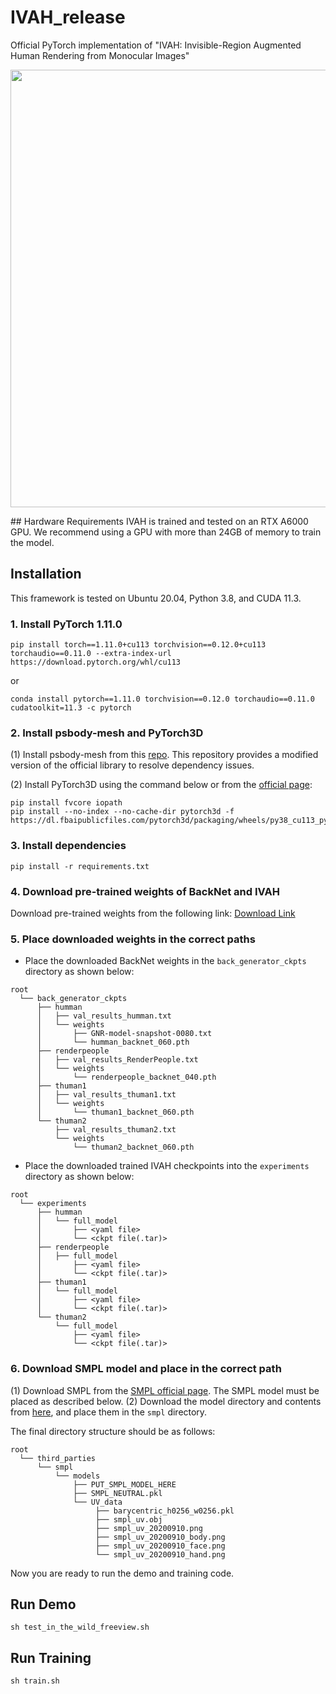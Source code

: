 # IVAH_release
Official PyTorch implementation of "IVAH: Invisible-Region Augmented Human Rendering from Monocular Images"
<!-- ![itw](assets/itw_example.png) -->

<p align="center">
    <img src="assets/itw_example.jpg" width="700px"/>
</p>
## Hardware Requirements
IVAH is trained and tested on an RTX A6000 GPU. We recommend using a GPU with more than 24GB of memory to train the model.

## Installation
This framework is tested on Ubuntu 20.04, Python 3.8, and CUDA 11.3.

### 1. Install PyTorch 1.11.0
```
pip install torch==1.11.0+cu113 torchvision==0.12.0+cu113 torchaudio==0.11.0 --extra-index-url https://download.pytorch.org/whl/cu113
```
or
```
conda install pytorch==1.11.0 torchvision==0.12.0 torchaudio==0.11.0 cudatoolkit=11.3 -c pytorch
```

### 2. Install psbody-mesh and PyTorch3D
(1) Install psbody-mesh from this [repo](https://github.com/MarilynKeller/mesh). This repository provides a modified version of the official library to resolve dependency issues.

(2) Install PyTorch3D using the command below or from the [official page](https://github.com/facebookresearch/pytorch3d/blob/main/INSTALL.md):

```
pip install fvcore iopath
pip install --no-index --no-cache-dir pytorch3d -f https://dl.fbaipublicfiles.com/pytorch3d/packaging/wheels/py38_cu113_pyt1110/download.html
```

### 3. Install dependencies
```
pip install -r requirements.txt
```

### 4. Download pre-trained weights of BackNet and IVAH

Download pre-trained weights from the following link:
[Download Link](https://www.dropbox.com/scl/fo/gzthflt7klqzjtiaxnvgn/AHAXkJSsEG0l57uiEPLT3d8?rlkey=mch033t1qsqobwlcry33btz6t&st=2su67umf&dl=0)

### 5. Place downloaded weights in the correct paths

* Place the downloaded BackNet weights in the `back_generator_ckpts` directory as shown below:
```
root
  └── back_generator_ckpts
      ├── humman
      │   ├── val_results_humman.txt
      │   └── weights
      │       ├── GNR-model-snapshot-0080.txt
      │       └── humman_backnet_060.pth
      ├── renderpeople
      │   ├── val_results_RenderPeople.txt
      │   └── weights
      │       └── renderpeople_backnet_040.pth
      ├── thuman1
      │   ├── val_results_thuman1.txt
      │   └── weights
      │       └── thuman1_backnet_060.pth
      └── thuman2
          ├── val_results_thuman2.txt
          └── weights
              └── thuman2_backnet_060.pth
```
* Place the downloaded trained IVAH checkpoints into the `experiments` directory as shown below:
```
root
  └── experiments
      ├── humman
      │   └── full_model
      │       ├── <yaml file>
      │       └── <ckpt file(.tar)>
      ├── renderpeople
      │   ├── full_model
      │       ├── <yaml file>
      │       └── <ckpt file(.tar)>
      ├── thuman1
      │   └── full_model
      │       ├── <yaml file>
      │       └── <ckpt file(.tar)>
      └── thuman2
          └── full_model
              ├── <yaml file>
              └── <ckpt file(.tar)>
```

### 6. Download SMPL model and place in the correct path

(1) Download SMPL from the [SMPL official page](https://smpl.is.tue.mpg.de/). The SMPL model must be placed as described below.
(2) Download the model directory and contents from [here](https://www.dropbox.com/scl/fo/gzthflt7klqzjtiaxnvgn/AHAXkJSsEG0l57uiEPLT3d8?rlkey=mch033t1qsqobwlcry33btz6t&st=2su67umf&dl=0), and place them in the `smpl` directory.

The final directory structure should be as follows:
```
root
  └── third_parties
      └── smpl
          └── models
              ├── PUT_SMPL_MODEL_HERE
              ├── SMPL_NEUTRAL.pkl
              └── UV_data
                   ├── barycentric_h0256_w0256.pkl
                   ├── smpl_uv.obj
                   ├── smpl_uv_20200910.png
                   ├── smpl_uv_20200910_body.png
                   ├── smpl_uv_20200910_face.png
                   └── smpl_uv_20200910_hand.png
```

Now you are ready to run the demo and training code.

## Run Demo

```
sh test_in_the_wild_freeview.sh
```

## Run Training
```
sh train.sh
```